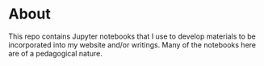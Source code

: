 # About

This repo contains Jupyter notebooks that I use to develop materials to be incorporated into my website and/or writings. Many of the notebooks here are of a pedagogical nature.  
